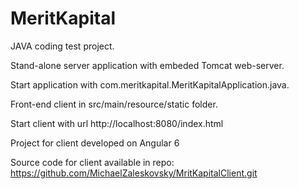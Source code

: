 # MeritKapital
JAVA coding test project.

Stand-alone server application with embeded Tomcat web-server.

Start application with com.meritkapital.MeritKapitalApplication.java.


Front-end client in src/main/resource/static folder.

Start client with url http://localhost:8080/index.html

Project for client developed on Angular 6

Source code for client available in repo:
https://github.com/MichaelZaleskovsky/MritKapitalClient.git
